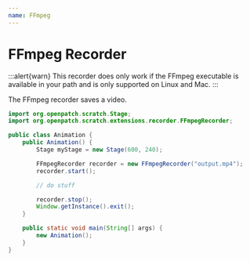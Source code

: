 ```yaml
---
name: FFmpeg
---
```


# FFmpeg Recorder

:::alert{warn}
This recorder does only work if the FFmpeg executable is available in your path and is only supported on Linux and Mac.
:::

The FFmpeg recorder saves a video.

```java
import org.openpatch.scratch.Stage;
import org.openpatch.scratch.extensions.recorder.FFmpegRecorder;

public class Animation {
    public Animation() {
        Stage myStage = new Stage(600, 240);

        FFmpegRecorder recorder = new FFmpegRecorder("output.mp4");
        recorder.start();

        // do stuff

        recorder.stop();
        Window.getInstance().exit();
    }

    public static void main(String[] args) {
        new Animation();
    }
}
```
